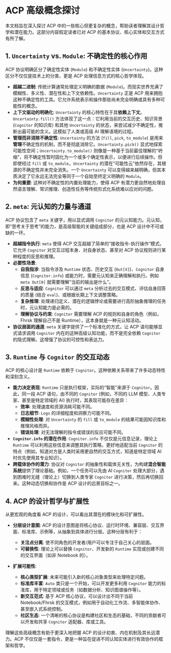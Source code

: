 # ACP 高级概念探讨

本文档旨在深入探讨 ACP 中的一些核心但更复杂的概念，帮助读者理解其设计哲学和潜在能力。这部分内容假定读者已对 ACP 的基本协议、核心实体和交互方式有所了解。

## 1. `Uncertainty` vs. `Module`: 不确定性的核心作用

ACP 协议明确区分了确定性实体 (`Module`) 和不确定性实体 (`Uncertainty`)。这种区分不仅仅是技术上的分类，更是 ACP 处理信息方式的核心哲学体现。

*   **超越二进制**: 传统计算通常处理定义明确的数据 (`Module`)。而现实世界充满了模糊性、多义性、潜在性和上下文依赖性。`Uncertainty` 正是 ACP 用来拥抱这种不确定性的工具。它允许系统表示和操作那些尚未完全明确或具有多种可能性的概念。
*   **上下文驱动的明确化**: `Uncertainty` 的核心特性在于其**依赖上下文**。`Uncertainty.fill()` 方法体现了这一点：它利用当前的交互历史、知识背景 (`Cognitor` 的知识库) 和其他 `Uncertainty` 的状态，来尝试减少不确定性，推断出最可能的含义。这模拟了人类或高级 AI 理解语境的过程。
*   **管理而非消除不确定性**: `Uncertainty` 的方法 (`fill`, `pick`, `to_module`) 是用来**管理**不确定性的机制，而不是彻底消除它。`Uncertainty.pick()` 显式地探索可能性空间；`Uncertainty.to_module()` 则像是一种基于当前最佳理解的“坍缩”，将不确定性暂时固化为一个或多个确定性表示，以便进行后续操作。但即使经过 `fill` 或 `to_module`，`Uncertainty` 的潜在“可能性云”依然存在，其根源的不确定性并未完全消失。一个 `Uncertainty` 可以变得越来越明确，但其本质决定了它永远无法完全等同于一个自始至终定义明确的 `Module`。
*   **为何重要**: 这种对不确定性的内置处理能力，使得 ACP 有潜力更自然地处理自然语言理解、常识推理、创造性任务等传统形式化系统难以应对的问题。

## 2. `meta`: 元认知的力量与通道

ACP 协议包含了 `meta` 关键字，用以显式调用 `Cognitor` 的元认知能力。元认知，即“思考关于思考”的能力，是高级智能的关键组成部分，也是 ACP 设计中不可或缺的一环。

*   **超越指令执行**: `meta` 使得 ACP 交互超越了简单的“接收指令-执行操作”模式。它允许 `Cognitor` 对交互过程本身、对自身状态、甚至对 ACP 协议规则进行某种程度的反思和推理。
*   **必要性场景**:
    *   **自我指涉**: 当指令涉及 `Runtime` 状态、历史交互 (`Out[X]`)、`Cognitor` 自身信息 (`Cognitor.info`) 或能力时，需要元认知来正确理解和执行。例如 `meta Out[0]` 就需要理解“当前的输出是什么”。
    *   **反思与适应**: `Cognitor` 可以通过 `meta` 分析过去的交互模式、评估自身回答的质量 (结合 `eval`)、或根据长期上下文调整策略。
    *   **复杂推理**: 处理递归定义、潜在的逻辑悖论或需要进行高阶抽象推理的任务时，元认知能力是必需的。
    *   **理解协议与约束**: `Cognitor` 需要理解 ACP 的规则和自身的角色（例如，Fhrsk 理解自己不是 Runtime），这本身就是一种元认知活动。
*   **协议层面的通道**: `meta` 关键字提供了一个标准化的方式，让 ACP 语句能够显式请求调用 `Cognitor` 内在的这种高级认知功能，而不是完全依赖 `Cognitor` 的隐式理解。这增强了协议的可控性和表达力。

## 3. `Runtime` 与 `Cognitor` 的交互动态

ACP 的核心设计是 `Runtime` 依赖于 `Cognitor`。这种依赖关系带来了许多动态特性和深刻含义。

*   **能力决定表现**: `Runtime` 只是执行框架，实际的“智能”来源于 `Cognitor`。因此，同一段 ACP 语句，由不同的 `Cognitor` (例如，不同的 LLM 模型、人类专家、甚至是特定领域的 AI) 执行时，其表现可能存在差异：
    *   **效率**: 处理速度和资源消耗可能不同。
    *   **日志细节**: `Logs` 的详细程度和洞察力可能不同。
    *   **模糊性处理**: 对 `Uncertainty` 的 `fill` 或 `to_module` 的结果可能因知识库和推理风格而异。
    *   **错误处理**: 对无法理解的指令或错误的反应可能不同。
*   **`Cognitor.info` 的潜在作用**: `Cognitor.info` 不仅仅是元信息记录，理论上 `Runtime` 可以利用这些信息来调整其执行策略，更好地适配当前 `Cognitor` 的特点（例如，知道对方是人类时采用更自然的交互方式，知道是特定领域 AI 时优先使用其专业知识）。
*   **跨载体协作的潜力**: 协议对 `Cognitor` 的抽象性和载体无关性，为构建**混合智能系统**提供了理论基础。例如，一个任务可以先由 AI `Cognitor` 处理大部分，遇到困难时无缝（理论上）切换到人类专家 `Cognitor` 进行决策，然后再切换回来。这种动态切换和协作是 ACP 设计的远景目标之一。

## 4. ACP 的设计哲学与扩展性

从更宏观的角度看 ACP 的设计，可以看出其潜在的模块化和可扩展性。

*   **分层设计意图**: ACP 的设计意图是将核心协议、运行时环境、兼容层、交互界面、标准库、示例等，从抽象到具体进行分层。这种分层有利于：
    *   **关注点分离**: 使不同角色的开发者/用户可以专注于自己关心的层面。
    *   **可替换性**: 理论上可以替换 `Cognitor`、开发新的 `Runtime` 实现或创建不同的交互界面（如非 Notebook 的）。

*   **扩展可能性**:
    *   **核心类型扩展**: 未来可能引入新的核心对象类型来处理特定问题。
    *   **标准库丰富**: `Auto` 类只是一个开始，可以开发更多利用 `Cognitor` 能力的标准库，用于特定领域或任务（如数据分析、知识图谱操作等）。
    *   **新交互范式**: 基于 ACP 核心协议，可以设计出不同于当前 Notebook/Fhrsk 的交互模式，例如用于自动化工作流、多智能体协作、甚至嵌入式系统控制。
    *   **社区生态**: 一个清晰的核心协议是构建社区和生态的基础，不同的贡献者可以开发和共享 `Cognitor` 适配器、库或工具。

理解这些高级概念有助于更深入地把握 ACP 的设计初衷、内在机制及其长远潜力。ACP 不仅仅是一套指令，更是一种旨在促进不同认知实体进行有效协作的框架和哲学。

